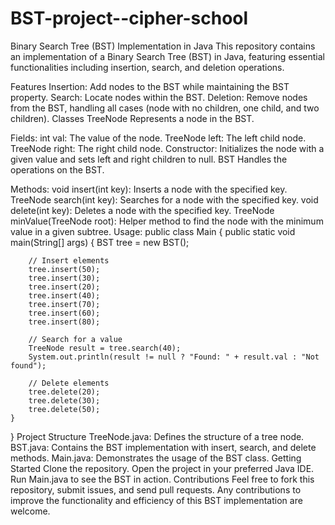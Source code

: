 # BST-project--cipher-school
Binary Search Tree (BST) Implementation in Java
This repository contains an implementation of a Binary Search Tree (BST) in Java, featuring essential functionalities including insertion, search, and deletion operations.

Features
Insertion: Add nodes to the BST while maintaining the BST property.
Search: Locate nodes within the BST.
Deletion: Remove nodes from the BST, handling all cases (node with no children, one child, and two children).
Classes
TreeNode
Represents a node in the BST.

Fields:
int val: The value of the node.
TreeNode left: The left child node.
TreeNode right: The right child node.
Constructor: Initializes the node with a given value and sets left and right children to null.
BST
Handles the operations on the BST.

Methods:
void insert(int key): Inserts a node with the specified key.
TreeNode search(int key): Searches for a node with the specified key.
void delete(int key): Deletes a node with the specified key.
TreeNode minValue(TreeNode root): Helper method to find the node with the minimum value in a given subtree.
Usage:
public class Main {
    public static void main(String[] args) {
        BST tree = new BST();

        // Insert elements
        tree.insert(50);
        tree.insert(30);
        tree.insert(20);
        tree.insert(40);
        tree.insert(70);
        tree.insert(60);
        tree.insert(80);

        // Search for a value
        TreeNode result = tree.search(40);
        System.out.println(result != null ? "Found: " + result.val : "Not found");

        // Delete elements
        tree.delete(20);
        tree.delete(30);
        tree.delete(50);
    }
}
Project Structure
TreeNode.java: Defines the structure of a tree node.
BST.java: Contains the BST implementation with insert, search, and delete methods.
Main.java: Demonstrates the usage of the BST class.
Getting Started
Clone the repository.
Open the project in your preferred Java IDE.
Run Main.java to see the BST in action.
Contributions
Feel free to fork this repository, submit issues, and send pull requests. Any contributions to improve the functionality and efficiency of this BST implementation are welcome.
